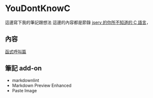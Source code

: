 # YouDontKnowC

這邊寫下我的筆記跟想法
這邊的內容都是節錄
[jserv 的你所不知道的 C 語言](https://hackmd.io/@sysprog/c-programming?type=view)，

## 內容

[函式呼叫篇](functionCall.md)

## 筆記 add-on

- markdownlint
- Markdown Preview Enhanced
- Paste Image
